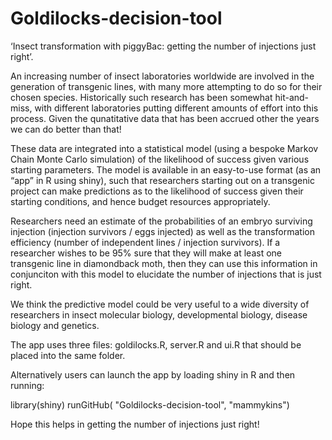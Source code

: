 # Goldilocks-decision-tool
‘Insect transformation with piggyBac: getting the number of injections just right’. 

An increasing number of insect laboratories worldwide are involved in the generation of transgenic lines, with many more attempting to do so for their chosen species. Historically such research has been somewhat hit-and-miss, with different laboratories putting different amounts of effort into this process. Given the qunatitative data that has been accrued other the years we can do better than that!

These data are integrated into a statistical model (using a bespoke Markov Chain Monte Carlo simulation) of the likelihood of success given various starting parameters. The model is available in an easy-to-use format (as an “app” in R using shiny), such that researchers starting out on a transgenic project can make predictions as to the likelihood of success given their starting conditions, and hence budget resources appropriately.

Researchers need an estimate of the probabilities of an embryo surviving injection (injection survivors / eggs injected) as well as the transformation efficiency (number of independent lines / injection survivors). If a researcher wishes to be 95% sure that they will make at least one transgenic line in diamondback moth, then they can use this information in conjunciton with this model to elucidate the number of injections that is just right.

We think the predictive model could be very useful to a wide diversity of researchers in insect molecular biology, developmental biology, disease biology and genetics.

The app uses three files: goldilocks.R, server.R and ui.R that should be placed into the same folder.

Alternatively users can launch the app by loading shiny in R and then running:

library(shiny)
runGitHub( "Goldilocks-decision-tool", "mammykins")

Hope this helps in getting the number of injections just right!

